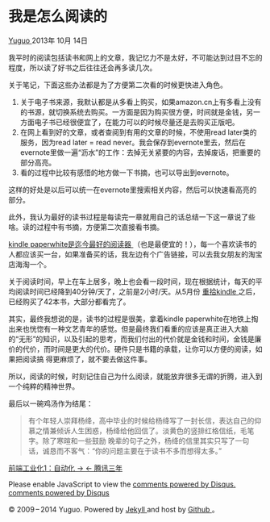 #  我是怎么阅读的

[ Yuguo ](http://yuguo.us) 2013年 10月 14日

我平时的阅读包括读书和网上的文章，我记忆力不是太好，不可能达到过目不忘的程度，所以读了好书之后往往还会再多读几次。

关于笔记，下面这些办法都是为了方便第二次看的时候更快进入角色。

  1. 关于电子书来源，我默认都是从多看上购买，如果amazon.cn上有多看上没有的书源，就切换系统去购买。一方面是因为购买很方便，时间就是金钱，另一方面电子书已经很便宜了，在能力可以的时候尽量还是去购买正版吧。 
  2. 在网上看到好的文章，或者查阅到有用的文章的时候，不使用read later类的服务，因为read later = read never。我会保存到evernote里去，然后在evernote里做一遍“沥水”的工作：去掉无关紧要的内容，去掉废话，把重要的部分高亮。 
  3. 看的过程中比较有感悟的地方做一下书摘，也可以导出到evernote。 

这样的好处是以后可以统一在evernote里搜索相关内容，然后可以快速看高亮的部分。

此外，我认为最好的读书过程是每读完一章就用自己的话总结一下这一章说了些啥。读的过程中有书摘，方便第二次直接看书摘。﻿

[ kindle paperwhite是迄今最好的阅读器 ](http://yuguo.us/weblog/kindle-paperwhite/)
（也是最便宜的！），每一个喜欢读书的人都应该买一台，如果准备买的话，我左边有个广告链接，可以去我女朋友的淘宝店海淘一个。

关于阅读时间，早上在车上居多，晚上也会看一段时间，现在根据统计，每天的平均阅读时间已经降到40分钟/天了，之前是2小时/天。从5月份 [ 重拾kindle
](http://yuguo.us/weblog/repick-kindle/) 之后，已经购买了42本书，大部分都看完了。

其实，最终我想说的是，读书的过程是很美，拿着kindle paperwhite在地铁上掏出来也恍惚有一种文艺青年的感觉。但是最终我们看重的应该是真正进入大脑
的“无形”的知识，以及引起的思考，而我们付出的代价就是金钱和时间，金钱是廉价的代价，而时间是更大的代价。硬件只是书籍的承载，让你可以方便的阅读，如果把阅读搞
得更麻烦了，就不要去做这件事。

所以，阅读的时候，时刻记住自己为什么阅读，就能放弃很多无谓的折腾，进入到一个纯粹的精神世界。

最后以一碗鸡汤作为结尾：

> 有个年轻人崇拜杨绛，高中毕业的时候给杨绛写了一封长信，表达自己的仰慕之情兼倾诉人生困惑，杨绛给他回信了。淡黄色的竖排红格信纸，毛笔字。除了寒暄和一些鼓励
晚辈的句子之外，杨绛的信里其实只写了一句话，诚恳而不客气：“你的问题主要在于读书不多而想得太多。”

[ 前端工业化1：自动化 → ](/weblog/frontend-industrialize/) [ ← 腾讯三年
](/weblog/tencent-3-years/)

Please enable JavaScript to view the [ comments powered by Disqus.
](http://disqus.com/?ref_noscript) [ comments powered by  Disqus
](http://disqus.com)

© 2009 – 2014 Yuguo. Powered by [ Jekyll ](https://github.com/mojombo/jekyll)
and host by [ Github ](https://github.com/yuguo) 。

